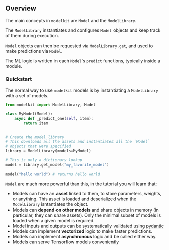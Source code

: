 ## Overview

The main concepts in `modelkit` are `Model` and the `ModelLibrary`.

The `ModelLibrary` instantiates and configures `Model` objects
and keep track of them during execution.

`Model` objects can then be requested via `ModelLibrary.get`,
 and used to make predictions via `Model`.

The ML logic is written in each `Model`'s `predict` functions, typically inside a module.

### Quickstart

The normal way to use `modelkit` models is by instantiating a `ModelLibrary` with a set of models.

```python
from modelkit import ModelLibrary, Model

class MyModel(Model):
    async def _predict_one(self, item):
        return item


# Create the model library
# This downloads all the assets and instantiates all the `Model`
# objects that were specified
library = ModelLibrary(models=MyModel)

# This is only a dictionary lookup
model = library.get_model("my_favorite_model")

model("hello world") # returns hello world
```

`Model` are much more powerful than this, in the tutorial you will learn that:

- Models can have an **asset** linked to them, to store parameters, weights, or anything. This asset is loaded and deserialized when the `ModelLibrary` isntantiates the object.
- Models can **depend on other models** and share objects in memory (in particular, they can share assets). Only the minimal subset of models is loaded when a given model is required.
- Model inputs and outputs can be systematically validated using [pydantic](https://pydantic-docs.helpmanual.io/)
- Models can implement **vectorized** logic to make faster predictions.
- Models can implement **asynchronous** logic and be called either way.
- Models can serve Tensorflow models conveniently

